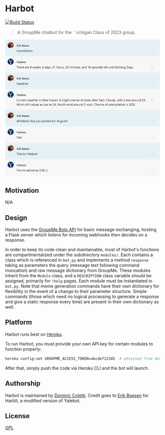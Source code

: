 # Harbot
[![Build Status](https://travis-ci.org/ErikBoesen/Yalebot.svg?branch=master)](https://travis-ci.org/ErikBoesen/Yalebot)

> A GroupMe chatbot for the 〽️ichigan Class of 2023 group.

![Screenshot](screenshot.png)

## Motivation
N/A

## Design
Harbot uses the [GroupMe Bots API](https://dev.groupme.com/tutorials/bots) for basic message exchanging, hosting a Flask server which listens for incoming webhooks then decides on a response.

In order to keep its code clean and maintainable, most of Harbot's functions are compartmentalized under the subdirectory `modules/`. Each contains a class which is referenced in `bot.py` and implements a method `response` taking as parameters the query (message text following command invocation) and raw message dictionary from GroupMe. These modules inherit from the `Module` class, and a `DESCRIPTION` class variable should be assigned, primarily for `!help` pages. Each module must be instantiated in `bot.py`. Note that meme generation commands have their own dictionary for flexibility in the event of a change to their parameter structure. Simple commands (those which need no logical processing to generate a response and give a static response every time) are present in their own dictionary as well.

## Platform
Harbot runs best on [Heroku](https://heroku.com).

To run Harbot, you must provide your own API key for certain modules to function properly:

```sh
heroku config:set GROUPME_ACCESS_TOKEN=abcdef12345  # obtained from dev.groupme.com
```

After that, simply push the code via Heroku CLI and the bot will launch.

## Authorship
Harbot is maintained by [Dominic Coletti](https://github.com/dominiccoletti). Credit goes to [Erik Boesen](https://github.com/ErikBoesen) for Harblt, a modified version of Yalebot.

## License
[GPL](LICENSE)
